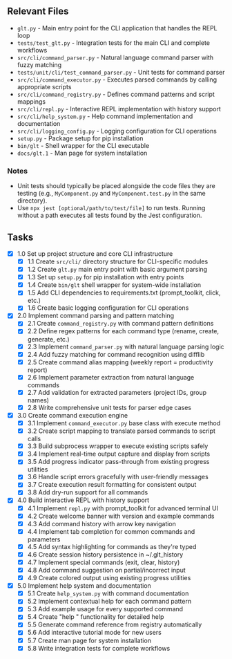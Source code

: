## Relevant Files

- `glt.py` - Main entry point for the CLI application that handles the REPL loop
- `tests/test_glt.py` - Integration tests for the main CLI and complete workflows
- `src/cli/command_parser.py` - Natural language command parser with fuzzy matching
- `tests/unit/cli/test_command_parser.py` - Unit tests for command parser
- `src/cli/command_executor.py` - Executes parsed commands by calling appropriate scripts
- `src/cli/command_registry.py` - Defines command patterns and script mappings
- `src/cli/repl.py` - Interactive REPL implementation with history support
- `src/cli/help_system.py` - Help command implementation and documentation
- `src/cli/logging_config.py` - Logging configuration for CLI operations
- `setup.py` - Package setup for pip installation
- `bin/glt` - Shell wrapper for the CLI executable
- `docs/glt.1` - Man page for system installation

### Notes

- Unit tests should typically be placed alongside the code files they are testing (e.g., `MyComponent.py` and `MyComponent.test.py` in the same directory).
- Use `npx jest [optional/path/to/test/file]` to run tests. Running without a path executes all tests found by the Jest configuration.

## Tasks

- [x] 1.0 Set up project structure and core CLI infrastructure
  - [x] 1.1 Create `src/cli/` directory structure for CLI-specific modules
  - [x] 1.2 Create `glt.py` main entry point with basic argument parsing
  - [x] 1.3 Set up `setup.py` for pip installation with entry points
  - [x] 1.4 Create `bin/glt` shell wrapper for system-wide installation
  - [x] 1.5 Add CLI dependencies to requirements.txt (prompt_toolkit, click, etc.)
  - [x] 1.6 Create basic logging configuration for CLI operations

- [x] 2.0 Implement command parsing and pattern matching
  - [x] 2.1 Create `command_registry.py` with command pattern definitions
  - [x] 2.2 Define regex patterns for each command type (rename, create, generate, etc.)
  - [x] 2.3 Implement `command_parser.py` with natural language parsing logic
  - [x] 2.4 Add fuzzy matching for command recognition using difflib
  - [x] 2.5 Create command alias mapping (weekly report = productivity report)
  - [x] 2.6 Implement parameter extraction from natural language commands
  - [x] 2.7 Add validation for extracted parameters (project IDs, group names)
  - [x] 2.8 Write comprehensive unit tests for parser edge cases

- [x] 3.0 Create command execution engine
  - [x] 3.1 Implement `command_executor.py` base class with execute method
  - [x] 3.2 Create script mapping to translate parsed commands to script calls
  - [x] 3.3 Build subprocess wrapper to execute existing scripts safely
  - [x] 3.4 Implement real-time output capture and display from scripts
  - [x] 3.5 Add progress indicator pass-through from existing progress utilities
  - [x] 3.6 Handle script errors gracefully with user-friendly messages
  - [x] 3.7 Create execution result formatting for consistent output
  - [x] 3.8 Add dry-run support for all commands

- [x] 4.0 Build interactive REPL with history support
  - [x] 4.1 Implement `repl.py` with prompt_toolkit for advanced terminal UI
  - [x] 4.2 Create welcome banner with version and example commands
  - [x] 4.3 Add command history with arrow key navigation
  - [x] 4.4 Implement tab completion for common commands and parameters
  - [x] 4.5 Add syntax highlighting for commands as they're typed
  - [x] 4.6 Create session history persistence in ~/.glt_history
  - [x] 4.7 Implement special commands (exit, clear, history)
  - [x] 4.8 Add command suggestion on partial/incorrect input
  - [x] 4.9 Create colored output using existing progress utilities

- [x] 5.0 Implement help system and documentation
  - [x] 5.1 Create `help_system.py` with command documentation
  - [x] 5.2 Implement contextual help for each command pattern
  - [x] 5.3 Add example usage for every supported command
  - [x] 5.4 Create "help <command>" functionality for detailed help
  - [x] 5.5 Generate command reference from registry automatically
  - [x] 5.6 Add interactive tutorial mode for new users
  - [x] 5.7 Create man page for system installation
  - [x] 5.8 Write integration tests for complete workflows